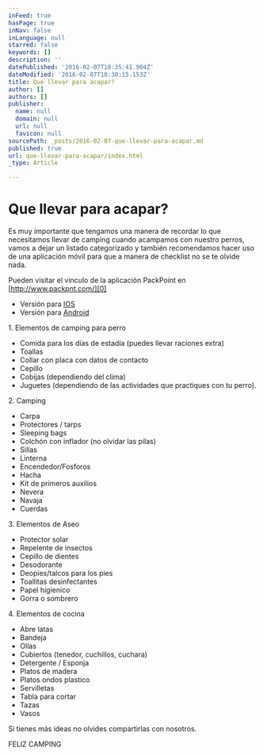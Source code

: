 ```yaml
---
inFeed: true
hasPage: true
inNav: false
inLanguage: null
starred: false
keywords: []
description: ''
datePublished: '2016-02-07T18:35:41.904Z'
dateModified: '2016-02-07T18:30:15.153Z'
title: Que llevar para acapar?
author: []
authors: []
publisher:
  name: null
  domain: null
  url: null
  favicon: null
sourcePath: _posts/2016-02-07-que-llevar-para-acapar.md
published: true
url: que-llevar-para-acapar/index.html
_type: Article

---
```

# Que llevar para acapar?

Es muy importante  que tengamos una manera de recordar lo que necesitamos llevar de camping cuando acampamos con nuestro perros, vamos a dejar un listado categorizado y también recomendamos hacer uso de una aplicación móvil  para que a manera de checklist no se te olvide nada.

Pueden visitar el vinculo de la aplicación PackPoint en [http://www.packpnt.com/][0]

* Versión para [IOS][1]
* Versión para [Android][2]

1\. Elementos de camping para perro

* Comida para los días de estadía (puedes llevar raciones extra)
* Toallas
* Collar con placa con datos de contacto
* Cepillo
* Cobijas (dependiendo del clima)
* Juguetes (dependiendo de las actividades que practiques con tu perro).

2\. Camping 

* Carpa
* Protectores / tarps
* Sleeping bags
* Colchón con inflador (no olvidar las pilas)
* Sillas
* Linterna
* Encendedor/Fosforos
* Hacha
* Kit de primeros auxilios
* Nevera
* Navaja
* Cuerdas

3\. Elementos de Aseo

* Protector solar
* Repelente de insectos
* Cepillo de dientes
* Desodorante
* Deopies/talcos para los pies 
* Toallitas desinfectantes
* Papel higienico
* Gorra o sombrero

4\. Elementos de cocina

* Abre latas 
* Bandeja 
* Ollas
* Cubiertos (tenedor, cuchillos, cuchara)
* Detergente / Esponja 
* Platos de madera 
* Platos ondos plastico
* Servilletas
* Tabla para cortar 
* Tazas
* Vasos 

Si tienes más ideas no olvides compartirlas con nosotros.

FELIZ CAMPING

[0]: http://www.packpnt.com/
[1]: https://itunes.apple.com/us/app/packpoint-packing-list-travel/id896337401?mt=8
[2]: https://play.google.com/store/apps/details?id=com.YRH.PackPoint